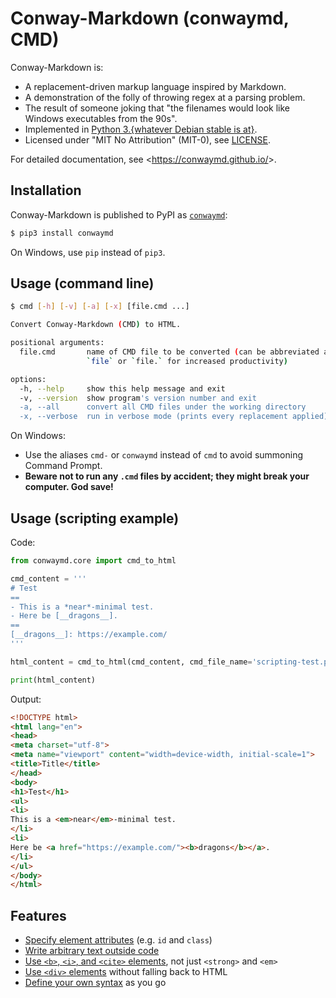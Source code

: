 # Conway-Markdown (conwaymd, CMD)

Conway-Markdown is:

- A replacement-driven markup language inspired by Markdown.
- A demonstration of the folly of throwing regex at a parsing problem.
- The result of someone joking that "the filenames would look like Windows executables from the 90s".
- Implemented in [Python 3.{whatever Debian stable is at}][python3].
- Licensed under "MIT No Attribution" (MIT-0), see [LICENSE].

For detailed documentation, see <<https://conwaymd.github.io/>>.

[python3]: https://packages.debian.org/stable/python3
[LICENSE]: LICENSE


## Installation

Conway-Markdown is published to PyPI as [`conwaymd`]:

```bash
$ pip3 install conwaymd
```

On Windows, use `pip` instead of `pip3`.

[`conwaymd`]: https://pypi.org/project/conwaymd/


## Usage (command line)

```bash
$ cmd [-h] [-v] [-a] [-x] [file.cmd ...]

Convert Conway-Markdown (CMD) to HTML.

positional arguments:
  file.cmd       name of CMD file to be converted (can be abbreviated as
                 `file` or `file.` for increased productivity)

options:
  -h, --help     show this help message and exit
  -v, --version  show program's version number and exit
  -a, --all      convert all CMD files under the working directory
  -x, --verbose  run in verbose mode (prints every replacement applied)
```

On Windows:
- Use the aliases `cmd-` or `conwaymd` instead of `cmd` to avoid summoning Command Prompt.
- **Beware not to run any `.cmd` files by accident; they might break your computer. God save!**


## Usage (scripting example)

Code:

```python
from conwaymd.core import cmd_to_html

cmd_content = '''
# Test
==
- This is a *near*-minimal test.
- Here be [__dragons__].
==
[__dragons__]: https://example.com/
'''

html_content = cmd_to_html(cmd_content, cmd_file_name='scripting-test.py')

print(html_content)
```

Output:

```html
<!DOCTYPE html>
<html lang="en">
<head>
<meta charset="utf-8">
<meta name="viewport" content="width=device-width, initial-scale=1">
<title>Title</title>
</head>
<body>
<h1>Test</h1>
<ul>
<li>
This is a <em>near</em>-minimal test.
</li>
<li>
Here be <a href="https://example.com/"><b>dragons</b></a>.
</li>
</ul>
</body>
</html>
```


## Features

- [Specify element attributes] (e.g. `id` and `class`)
- [Write arbitrary text outside code]
- [Use `<b>`, `<i>`, and `<cite>` elements], not just `<strong>` and `<em>`
- [Use `<div>` elements] without falling back to HTML
- [Define your own syntax] as you go

[Specify element attributes]:
  https://conwaymd.github.io/#cmd-attribute-specifications
[Write arbitrary text outside code]:
  https://conwaymd.github.io/#literals
[Use `<b>`, `<i>`, and `<cite>` elements]:
  https://conwaymd.github.io/#inline-semantics
[Use `<div>` elements]:
  https://conwaymd.github.io/#divisions
[Define your own syntax]:
  https://conwaymd.github.io/#replacement-rule-syntax
